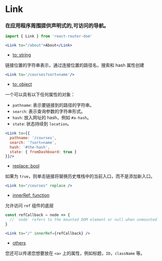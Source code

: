 # Link

### 在应用程序周围提供声明式的,可访问的导航。

```jsx
import { Link } from 'react-router-dom'

<Link to="/about">About</Link>
```

- [to: string](https://react-router.docschina.org/web/api/Link/to-string)

链接位置的字符串表示，通过连接位置的路径名，搜索和 hash 属性创建

```jsx
<Link to='/courses?sort=name'/>
```

- [to: object](https://react-router.docschina.org/web/api/Link/to-object)

一个可以具有以下任何属性的对象：

- `pathname`: 表示要链接到的路径的字符串。
- `search`: 表示查询参数的字符串形式。
- `hash`: 放入网址的 hash，例如 `#a-hash`。
- `state`: 状态持续到 `location`。

```jsx
<Link to={{
  pathname: '/courses',
  search: '?sort=name',
  hash: '#the-hash',
  state: { fromDashboard: true }
}}/>
```

- [replace: bool](https://react-router.docschina.org/web/api/Link/replace-bool)

如果为 `true`，则单击链接将替换历史堆栈中的当前入口，而不是添加新入口。

```jsx
<Link to="/courses" replace />
```

- [innerRef: function](https://react-router.docschina.org/web/api/Link/innerref-function)

允许访问 `ref` 组件的底层

```jsx
const refCallback = node => {
  // `node` refers to the mounted DOM element or null when unmounted
}

<Link to="/" innerRef={refCallback} />
```

- [others](https://react-router.docschina.org/web/api/Link/others)

您还可以传递您想要放在 `<a>` 上的属性，例如标题，`ID`，`className` 等。